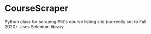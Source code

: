 # CourseScraper
Python class for scraping Pitt's course listing site (currently set to Fall 2020). Uses Selenium library.


